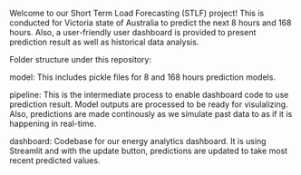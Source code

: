 Welcome to our Short Term Load Forecasting (STLF) project!
This is conducted for Victoria state of Australia to predict the next 8 hours and 168 hours.
Also, a user-friendly user dashboard is provided to present prediction result as well as historical data analysis.

Folder structure under this repository:

model:
This includes pickle files for 8 and 168 hours prediction models.

pipeline:
This is the intermediate process to enable dashboard code to use prediction result. 
Model outputs are processed to be ready for visulalizing.
Also, predictions are made continously as we simulate past data to as if it is happening in real-time. 

dashboard:
Codebase for our energy analytics dashboard. 
It is using Streamlit and with the update button, predictions are updated to take most recent predicted values.
